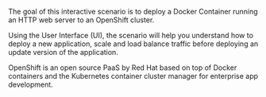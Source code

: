 The goal of this interactive scenario is to deploy a Docker Container running an HTTP web server to an OpenShift cluster.

Using the User Interface (UI), the scenario will help you understand how to deploy a new application, scale and load balance traffic before deploying an update version of the application.

OpenShift is an open source PaaS by Red Hat based on top of Docker containers and the Kubernetes container cluster manager for enterprise app development.
